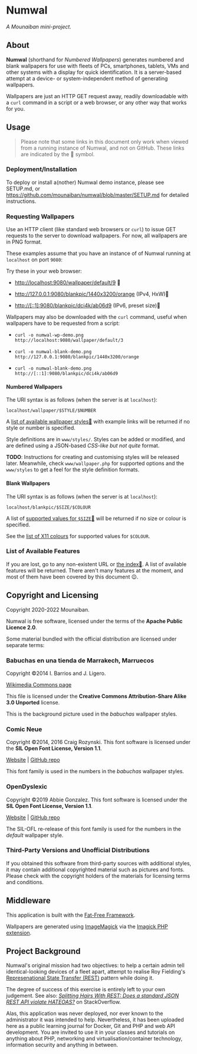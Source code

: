 # Numwal

*A Mounaiban mini-project.*

## About

**Numwal** (shorthand for *Numbered Wallpapers*) generates numbered and blank
wallpapers for use with fleets of PCs, smartphones, tablets, VMs and other
systems with a display for quick identification. It is a server-based attempt at
a device- or system-independent method of generating wallpapers.

Wallpapers are just an HTTP GET request away, readily downloadable with a `curl`
command in a script or a web browser, or any other way that works for you.

## Usage
> Please note that some links in this document only work when viewed
> from a running instance of Numwal, and not on GitHub. These links
> are indicated by the 🔹 symbol.

### Deployment/Installation

To deploy or install a(nother) Numwal demo instance, please see
SETUP.md, or <https://github.com/mounaiban/numwal/blob/master/SETUP.md>
for detailed instructions.

### Requesting Wallpapers

Use an HTTP client (like standard web browsers or `curl`) to issue GET
requests to the server to download wallpapers. For now, all wallpapers
are in PNG format.

These examples assume that you have an instance of of Numwal running
at `localhost` on port `9080`:

Try these in your web browser:

* <http://localhost:9080/wallpaper/default/9> 🔹

* <http://127.0.0.1:9080/blankpic/1440x3200/orange> (IPv4, HxW)🔹

* <http://[::1]:9080/blankpic/dci4k/ab06d9> (IPv6, preset size)🔹

Wallpapers may also be downloaded with the `curl` command, useful when
wallpapers have to be requested from a script:

* `curl -o numwal-wp-demo.png http://localhost:9080/wallpaper/default/3`

* `curl -o numwal-blank-demo.png http://127.0.0.1:9080/blankpic/1440x3200/orange`

* `curl -o numwal-blank-demo.png http://[::1]:9080/blankpic/dci4k/ab06d9`

#### Numbered Wallpapers

The URI syntax is as follows (when the server is at `localhost`):

`localhost/wallpaper/$STYLE/$NUMBER`

A [list of available wallpaper styles🔹](/wallpaper) with example links will be returned if no style or number is specified.

Style definitions are in `www/styles/`. Styles can be added or
modified, and are defined using a JSON-based *CSS-like but not quite*
format.

**TODO**: Instructions for creating and customising styles will be
released later. Meanwhile, check `www/wallpaper.php` for supported
options and the `www/styles` to get a feel for the style definition
formats.

#### Blank Wallpapers

The URI syntax is as follows (when the server is at `localhost`):

`localhost/blankpic/$SIZE/$COLOUR`

A list of [supported values for `$SIZE`🔹](/blankpic) will be returned
if no size or colour is specified.

See the [list of X11 colours](https://www.w3.org/TR/css-color-3/#svg-color) for supported values for `$COLOUR`.

### List of Available Features
If you are lost, go to any non-existent URL or [the index🔹](/).
A list of available features will be returned. There aren't many
features at the moment, and most of them have been covered by this
document 😉.

## Copyright and Licensing
Copyright 2020-2022 Mounaiban.

Numwal is free software, licensed under the terms of the
**Apache Public Licence 2.0**.

Some material bundled with the official distribution are licensed
under separate terms:

### Babuchas en una tienda de Marrakech, Marruecos
Copyright &copy;2014 I. Barrios and J. Ligero.

[Wikimedia Commons page](https://commons.wikimedia.org/wiki/File:Babuchas_02_--_2014_--_Marrakech,_Marruecos.jpg)

This file is licensed under the
**Creative Commons Attribution-Share Alike 3.0 Unported** license.

This is the background picture used in the *babuchas* wallpaper
styles.

### Comic Neue
Copyright &copy;2014, 2016 Craig Rozynski. This font software is
licensed under the **SIL Open Font License, Version 1.1**.

[Website](http://comicneue.com) | [GitHub repo](https://github.com/crozynski/comicneue)

This font family is used in the numbers in the *babuchas* wallpaper
styles.

### OpenDyslexic
Copyright &copy;2019 Abbie Gonzalez. This font software is licensed
under the **SIL Open Font License, Version 1.1**.

[Website](https://opendyslexic.org) | [GitHub repo](https://github.com/antijingoist/opendyslexic)

The SIL-OFL re-release of this font family is used for the numbers in
the *default* wallpaper style.

### Third-Party Versions and Unofficial Distributions
If you obtained this software from third-party sources with additional
styles, it may contain additional copyrighted material such as
pictures and fonts. Please check with the copyright holders of the
materials for licensing terms and conditions.

## Middleware
This application is built with the [Fat-Free Framework](https://fatfreeframework.com).

Wallpapers are generated using [ImageMagick](https://imagemagick.org) via the [Imagick PHP extension](https://pecl.php.net/package/imagick).

## Project Background

Numwal's original mission had two objectives: to help a certain admin tell
identical-looking devices of a fleet apart, attempt to realise Roy Fielding's
[Represenational State Transfer (REST)](https://www.ics.uci.edu/~fielding/pubs/dissertation/rest_arch_style.htm)
pattern while doing it.

The degree of success of this exercise is entirely left to your own judgement.
See also: [*Splitting Hairs With REST: Does a standard JSON REST API violate HATEOAS?*](https://stackoverflow.com/questions/9055197) on StackOverflow.

Alas, this application was never deployed, nor ever known to the administrator
it was intended to help. Nevertheless, it has been uploaded here as a public
learning journal for Docker, Git and PHP and web API development. You are
invited to use it in your classes and tutorials on anything about PHP,
networking and virtualisation/container technology, information security and
anything in between.
